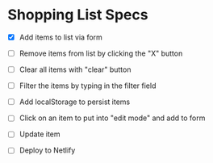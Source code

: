 # Shopping List Specs

- [x] Add items to list via form
- [ ] Remove items from list by clicking the "X" button
- [ ] Clear all items with "clear" button
- [ ] Filter the items by typing in the filter field
- [ ] Add localStorage to persist items
- [ ] Click on an item to put into "edit mode" and add to form
- [ ] Update item
- [ ] Deploy to Netlify


 